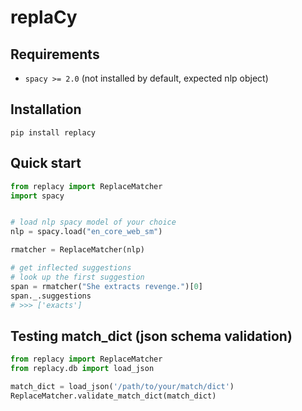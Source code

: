 # replaCy

## Requirements

- `spacy >= 2.0` (not installed by default, expected nlp object)

## Installation

`pip install replacy`

## Quick start

```python
from replacy import ReplaceMatcher
import spacy


# load nlp spacy model of your choice
nlp = spacy.load("en_core_web_sm")

rmatcher = ReplaceMatcher(nlp)

# get inflected suggestions
# look up the first suggestion
span = rmatcher("She extracts revenge.")[0]
span._.suggestions
# >>> ['exacts']
```

## Testing match_dict (json schema validation)

```python
from replacy import ReplaceMatcher
from replacy.db import load_json

match_dict = load_json('/path/to/your/match/dict')
ReplaceMatcher.validate_match_dict(match_dict)
```
